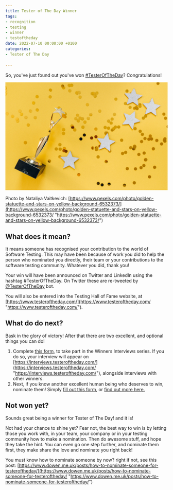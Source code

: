 ```yaml
---
title: Tester of The Day Winner
tags:
- recognition
- testing
- winner
- testoftheday
date: 2022-07-10 00:00:00 +0100
categories:
- Tester of The Day

---
```

So, you've just found out you've won [#TesterOfTheDay](https://www.testeroftheday.com/)? Congratulations!

![](/uploads/pexels-nataliya-vaitkevich-6532373-1.jpg)

Photo by Nataliya Vaitkevich: [https://www.pexels.com/photo/golden-statuette-and-stars-on-yellow-background-6532373/](https://www.pexels.com/photo/golden-statuette-and-stars-on-yellow-background-6532373/ "https://www.pexels.com/photo/golden-statuette-and-stars-on-yellow-background-6532373/")

## What does it mean?

It means someone has recognised your contribution to the world of Software Testing. This may have been because of work you did to help the person who nominated you directly, their team or your contributions to the software testing community. Whatever you did, thank you!

Your win will have been announced on Twitter and LinkedIn using the hashtag #TesterOfTheDay. On Twitter these are re-tweeted by [@TesterOfTheDay](https://twitter.com/TesterOfTheDay) bot.

You will also be entered into the Testing Hall of Fame website, at [https://www.testeroftheday.com/](https://www.testeroftheday.com/ "https://www.testeroftheday.com/").

## What do do next?

Bask in the glory of victory! After that there are two excellent, and optional things you can do!

1. Complete [this form](https://testeroftheday.com/forms/interview), to take part in the Winners Interviews series. If you do so, your interview will appear on [https://interviews.testeroftheday.com/](https://interviews.testeroftheday.com/ "https://interviews.testeroftheday.com/"), alongside interviews with other winners.
2. Next, if you know another excellent human being who deserves to win, nominate them! Simply [fill out this form](https://testeroftheday.com/forms/nominate), or [find out more here.](https://www.dowen.me.uk/posts/how-to-nominate-someone-for-testeroftheday/)

## Not won yet?

Sounds great being a winner for Tester of The Day! and it is!

Not had your chance to shine yet? Fear not, the best way to win is by letting those you work with, in your team, your company or in your testing community how to make a nomination. Then do awesome stuff, and hope they take the hint. You can even go one step further, and nominate them first, they make share the love and nominate you right back!

You must know how to nominate someone by now? right if not, see this post: [https://www.dowen.me.uk/posts/how-to-nominate-someone-for-testeroftheday/](https://www.dowen.me.uk/posts/how-to-nominate-someone-for-testeroftheday/ "https://www.dowen.me.uk/posts/how-to-nominate-someone-for-testeroftheday/")